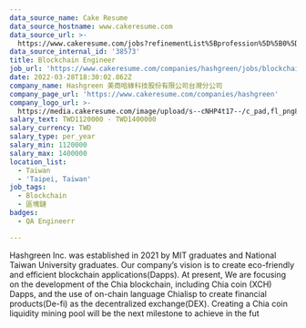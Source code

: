 ```yaml
---
data_source_name: Cake Resume
data_source_hostname: www.cakeresume.com
data_source_url: >-
  https://www.cakeresume.com/jobs?refinementList%5Bprofession%5D%5B0%5D=engineering_qa-engineer&refinementList%5Bsalary_currency%5D=TWD&range%5Bsalary_range%5D%5Bmin%5D=800096
data_source_internal_id: '38573'
title: Blockchain Engineer
job_url: 'https://www.cakeresume.com/companies/hashgreen/jobs/blockchain-engineer-7738e1'
date: 2022-03-28T18:30:02.862Z
company_name: Hashgreen 美商哈綠科技股份有限公司台灣分公司
company_page_url: 'https://www.cakeresume.com/companies/hashgreen'
company_logo_url: >-
  https://media.cakeresume.com/image/upload/s--cNHP4t17--/c_pad,fl_png8,h_200,w_200/v1648224072/rpmkdjzeyjyav4zkdpmt.png
salary_text: TWD1120000 - TWD1400000
salary_currency: TWD
salary_type: per_year
salary_min: 1120000
salary_max: 1400000
location_list:
  - Taiwan
  - 'Taipei, Taiwan'
job_tags:
  - Blockchain
  - 區塊鏈
badges:
  - QA Engineerr

---
```


Hashgreen Inc. was established in 2021 by MIT graduates and National Taiwan University graduates. Our company’s vision is to create eco-friendly and efficient blockchain applications(Dapps). At present, We are focusing on the development of the Chia blockchain, including Chia coin (XCH) Dapps, and the use of on-chain language Chialisp to create financial products(De-fi) as the decentralized exchange(DEX). Creating a Chia coin liquidity mining pool will be the next milestone to achieve in the fut